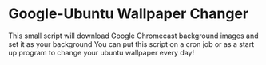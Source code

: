 # Google-Ubuntu Wallpaper Changer

This small script will download Google Chromecast background images and set it as your background
You can put this script on a cron job or as a start up program to change your ubuntu wallpaper every day!